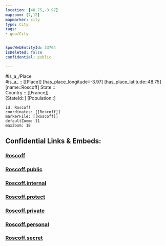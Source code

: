 ```yaml
---
location: [48.75,-3.97] 
mapzoom: [7,12] 
mapmarker: city 
type: City
tags:
- geo/City


SpocWebEntityId: 33764
isDeleted: false
confidential: public

---
```

#is_a_/Place  
#is_a_ :: [[Place]] 
[has_place_longitude::-3.97] 
[has_place_latitude::48.75] 
[name::Roscoff] 
State ::  
Country :: [[France]]  
[StateId::] 
[Population::] 



```leaflet
id: Roscoff
coordinates: [[Roscoff]] 
markerFile: [[Roscoff]] 
defaultZoom: 11 
maxZoom: 18
```


## Confidential Links & Embeds: 

### [Roscoff](/_Standards/Earth/Continent/Europe/Europe~West/France/regions~France/Bretagne/departments~Bretagne/Finistère/Roscoff.md) 

### [Roscoff.public](/_public/Earth/Continent/Europe/Europe~West/France/regions~France/Bretagne/departments~Bretagne/Finistère/Roscoff.public.md) 

### [Roscoff.internal](/_internal/Earth/Continent/Europe/Europe~West/France/regions~France/Bretagne/departments~Bretagne/Finistère/Roscoff.internal.md) 

### [Roscoff.protect](/_protect/Earth/Continent/Europe/Europe~West/France/regions~France/Bretagne/departments~Bretagne/Finistère/Roscoff.protect.md) 

### [Roscoff.private](/_private/Earth/Continent/Europe/Europe~West/France/regions~France/Bretagne/departments~Bretagne/Finistère/Roscoff.private.md) 

### [Roscoff.personal](/_personal/Earth/Continent/Europe/Europe~West/France/regions~France/Bretagne/departments~Bretagne/Finistère/Roscoff.personal.md) 

### [Roscoff.secret](/_secret/Earth/Continent/Europe/Europe~West/France/regions~France/Bretagne/departments~Bretagne/Finistère/Roscoff.secret.md)


